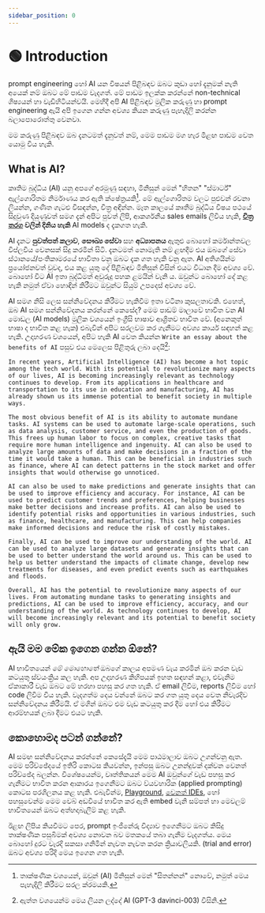 ```yaml
---
sidebar_position: 0
---
```


# 🟢 Introduction

prompt engineering හෝ AI යන විෂයන් පිළිබඳව ඔබට කුඩා හෝ දැනුමක් නැති අයෙක් නම් ඔබට මේ පාඩම වැදගත්.
මේ පාඩම ඉලක්ක කරන්නේ non-technical ශිෂ්‍යයන් හා වැඩිහිටියන්වයි.
මෙහිදී අපි AI පිළිබඳව මුලික කරුණු හා prompt engineering ඇයි අපි ඉගෙන ගන්න අවශ්‍ය කියන කරුණු පැහැදිලි කරන්න බලාපොරොත්තු වෙනවා.

මම කරුණු පිළිබඳව ඔබ දැනටමත් දැනුවත් නම්, මෙම පාඩම මග හැර මීළඟ පාඩම වෙත යොමු විය හැකි.

## What is AI?

කෘතිම බුද්ධිය (AI) යනු අපගේ අරමුණු සඳහා, මිනිසුන් මෙන් "හිතන" "ස්මාර්ට්" ඇල්ගොරිතම නිර්මාණය කර ඇති ක්ෂේත්‍රයකි[^1]. මේ ඇල්ගොරිතම වලට පුළුවන් රචනා ලියන්න, ගණිත ගැටළු විසඳන්න, චිත්‍ර අඳින්න. මෑත කාලයේ කෘතීම බුද්ධිය විෂය පථයේ සිදුවුණ දියුණුවත් සමග දැන් අපිට පුවත් ලිපි, ආකර්ශනීය sales emails ලිවිය හැකි, **[චිත්‍ර තරග](https://impakter.com/art-made-by-ai-wins-fine-arts-competition/) වලින් දිනිය හැකි** AI models ද දැකගත හැකි.

AI දැනට **පුවත්පත් කලාව**, **සෞඛ්‍ය සේවා** සහ **අධ්‍යාපනය** ඇතුළු බොහෝ කර්මාන්තවල විප්ලවීය වෙනසක් සිදු කරමින් සිටි. දැනටමත් නොමැති නම් ළඟදීම එය ඔබගේ සේවා ස්ථානයේ/පංතිකාමරයේ භාවිතා වනු ඔබට දැක ගත හැකි වනු ඇත. AI අතිශයින්ම ප්‍රයෝජනවත් වුවද, එය කළ යුතු දේ පිළිබඳව මිනිසුන් විසින් එයට විධාන දීම අවශ්‍ය වේ.
බොහෝ විට AI ඉතා බුද්ධිමත් අවුරුදු පහක ළමයින් වැනි ය. ඔවුන්ට බොහෝ දේ කළ හැකි නමුත් ඒවා හොඳින් කිරීමට ඔවුන්ට සියුම් උපදෙස් අවශ්‍ය වේ.

AI සමග නිසි ලෙස සන්නිවේදනය කිරීමට හැකිවීම ඉතා වටිනා කුසලතාවකි. එහෙත්, ඔබ AI සමග සන්නිවේදනය කරන්නේ කෙසේද? 
මෙම පාඩම් මාලාවේ භාවිත වන AI මොඩල (AI models) මුලික වශයෙන් ඉංග්‍රීසි භාෂාව ආශ්‍රිතව භාවිත වේ. (අනෙකුත් භාෂා ද භාවිත කළ හැක) එබැවින් අපිට සරලවම කර ගැනීමට අවශ්‍ය කාර්ය සඳහන් කළ හැකි. උදාහරණ වශයෙන්, අපිට හැකි AI වෙත කියන්න
`Write an essay about the benefits of AI` පසුව එය මෙලෙස පිළිතුරු ලබා දෙයි[^2]:

```
In recent years, Artificial Intelligence (AI) has become a hot topic among the tech world. With its potential to revolutionize many aspects of our lives, AI is becoming increasingly relevant as technology continues to develop. From its applications in healthcare and transportation to its use in education and manufacturing, AI has already shown us its immense potential to benefit society in multiple ways.

The most obvious benefit of AI is its ability to automate mundane tasks. AI systems can be used to automate large-scale operations, such as data analysis, customer service, and even the production of goods. This frees up human labor to focus on complex, creative tasks that require more human intelligence and ingenuity. AI can also be used to analyze large amounts of data and make decisions in a fraction of the time it would take a human. This can be beneficial in industries such as finance, where AI can detect patterns in the stock market and offer insights that would otherwise go unnoticed.

AI can also be used to make predictions and generate insights that can be used to improve efficiency and accuracy. For instance, AI can be used to predict customer trends and preferences, helping businesses make better decisions and increase profits. AI can also be used to identify potential risks and opportunities in various industries, such as finance, healthcare, and manufacturing. This can help companies make informed decisions and reduce the risk of costly mistakes.

Finally, AI can be used to improve our understanding of the world. AI can be used to analyze large datasets and generate insights that can be used to better understand the world around us. This can be used to help us better understand the impacts of climate change, develop new treatments for diseases, and even predict events such as earthquakes and floods.

Overall, AI has the potential to revolutionize many aspects of our lives. From automating mundane tasks to generating insights and predictions, AI can be used to improve efficiency, accuracy, and our understanding of the world. As technology continues to develop, AI will become increasingly relevant and its potential to benefit society will only grow.
```

## ඇයි මම මේක ඉගෙන ගන්න ඕනේ?

AI භාවිතයෙන් *මේ මොහොතේ* ඔබගේ කාලය අපමණ වැය කරමින් ඔබ කරන වැඩ කටයුතු ස්වයංක්‍රිය කල හැකි.
අප උදාහරණ කිහිපයක් ඉහත සඳහන් කළා, එවැනිම ඒකාකාරී වැඩ ඔබට මේ හරහා පහසු කර ගත හැකි.
ඒ email ලිවිම, reports ලිවිම හෝ code ලිවිම විය හැකි. වැදගත්ම දෙය වන්නේ ඔබට කර ගත යුතු දෙය වෙත නිවැරදිව සන්නිවේදනය කිරීමයි. ඒ මගින් ඔබට එම වැඩ කටයුතු කර දීම හෝ එය කිරීමට ආරම්භයක් ලබා දීමට එයට හැකි. 

## කොහොමද පටන් ගන්නේ?

AI සමඟ සන්නිවේදනය කරන්නේ කෙසේදැයි මෙම පාඨමාලාව ඔබට උගන්වනු ඇත.
මෙම පරිච්ඡේදයේ ඉතිරි කොටස කියවන්න, ඉන්පසු ඔබට උනන්දුවක් දක්වන වෙනත් පරිච්ඡේද බලන්න.
විශේෂයෙන්ම, වෘත්තිකයන් මෙම AI ඔවුන්ගේ වැඩ පහසු කර ගැනීමට භාවිත කරන ආකාරය ඉගෙනීමට ඔබට ව්යවහාරික (applied prompting) කොටස පරශිලනය කළ හැකි. එබැවින්ම, [Playground](https://beta.openai.com/playground), [වෙනත් IDEs](https://learnprompting.org/docs/tooling/IDEs/intro), හෝ පහසුවෙන්ම මෙම වෙබ් අඩවියේ භාවිත කර ඇති embed වැනි සම්පත් හා මෙවලම් භාවිතයෙන් ඔබට අත්හදාබැලීම් කළ හැකි.

ඊළඟ ලිපිය කියවීමට පෙර, prompt ඉංජිනේරු විද්‍යාව ඉගෙනීමට ඔබට කිසිදු තාක්ෂණික පසුබිමක් අවශ්‍ය නොවන බව මතකයේ තබා ගැනීම වැදගත්ය.
මෙය බොහෝ දුරට වැරදි සකසා ගනිමින් නැවත නැවත කරන ක්‍රියාවලියකි. (trial and error) ඔබට අවශ්‍ය පරිදි මෙය ඉගෙන ගත හැකි.


[^1]: තාක්ෂණික වශයෙන්, ඔවුන් (AI) මිනිසුන් මෙන් "සිතන්නන්" නොවේ, නමුත් මෙය පැහැදිලි කිරීමට සරල ක්රමයකි.
[^2]: ඇත්ත වශයෙන්ම මෙය ලියන ලද්දේ AI (GPT-3 davinci-003) විසිනි.
